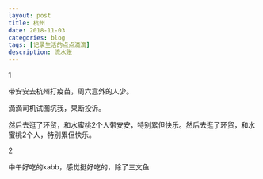 ```yaml
---
layout: post
title: 杭州
date: 2018-11-03
categories: blog
tags: [记录生活的点点滴滴]
description: 流水账
---
```


1 

带安安去杭州打疫苗，周六意外的人少。

滴滴司机试图坑我，果断投诉。

然后去逛了环贸，和水蜜桃2个人带安安，特别累但快乐。然后去逛了环贸，和水蜜桃2个人，特别累但快乐。

2

中午好吃的kabb，感觉挺好吃的，除了三文鱼






